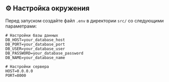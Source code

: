 ## ⚙️ Настройка окружения

Перед запуском создайте файл `.env` в директории `src/` со следующими параметрами:

```env
# Настройки базы данных
DB_HOST=your_database_host
DB_PORT=your_database_port
DB_USER=your_database_user
DB_PASSWORD=your_database_password
DB_NAME=your_database_name

# Настройки сервера
HOST=0.0.0.0
PORT=8000
